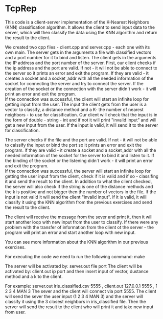 # TcpRep
This code is a client-server implementation of the K-Nearest Neighbors (KNN) classification algorithm. It allows the client to send input data to the server, which will then classify the data using the KNN algorithm and return the result to the client.

We created two cpp files - client.cpp and server.cpp - each one with its own main. 
The server gets in the arguments a file with classified vectors and a port number for it to bind and listen. 
The client gets in the arguments the IP address and the port number of the server.
First, our client checks if the ip address and the port are valid. If not - it will not be able to connect to the server so it prints an error and exit the program. If they are valid - it creates a socket and a socket_addr with all the needed information of the socket for connecting the server and try to connect the server. If the creation of the socket or the connection with the server didn't work - it will print an error and exit the program.  
If the connection was successful, the client will start an infinite loop for getting input from the user. The input the client gets from the user is a vector to classify, a distance method and a K- the number of nearest neighbors - to use for classification. Our client will check that the input is in the form of double - string - int and if not it will print "invalid input" and will get a new input from the user. If the input is valid, it will send it to the server for classification.

The server checks if the file and the port are valid. If not - it will not be able to calssify the input or bind the port so it prints an error and exit the program. If they are valid - it create a socket and a socket_addr with all the needed information of the socket for the server to bind it and listen to it. If the binding of the socket or the listening didn't work - it will print an error and exit the program.  
If the connection was successful, the server will start an infinite loop for getting the user input from the client, check if it is valid and if so - classifing it and send the result to the client. In addition to what the client checked, the server will also check if the string is one of the distance methods and the k is positive and not bigger then the number of vectors in the file. If the input is not valid it will send the client "invalid input". If it is valid, it will classify it using the KNN algorithm from the previous exercises and send the result to the client.

The client will receive the message from the sever and print it, then it will start another loop with new input from the user to classify.
If there were any problem with the transfer of information from the client ot the server - the program will print an error and start another loop with new input.

You can see more information about the KNN algorithm in our previous exercises.

For executing the code we need to run the following command: make

The server will be activated by: server.out file port
The client will be activated by: client.out ip port
and then insert input of vector, dustance method and a k to the client.

For example: server.out iris_classified.csv 5555 , client.out 127.0.0.1 5555 , 1 2 3 4 MAN 3
The sever and the client will connect via port 5555. The client will send the sever the user input (1 2 3 4 MAN 3) and the server will classify it using the 3 closest neighbors in iris_classified file. Then the server will send the result to the client who will print it and take new input from user.
